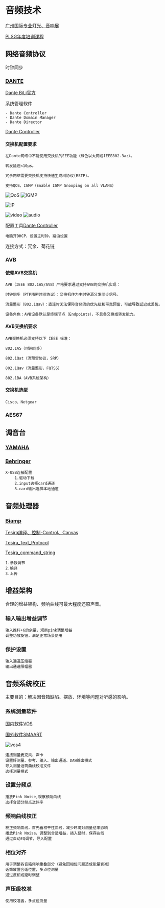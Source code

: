 # 音频技术

[广州国际专业灯光、音响展](https://www.soundlight.cn/)

[PLSG年度培训课程](https://wx.vzan.com/live/pc/index?liveId=1948707481)

## 网络音频协议

时钟同步

### [DANTE](https://www.audinate.com/ "官网")

[Dante BiLi官方](https://space.bilibili.com/677396871?spm_id_from=333.337.search-card.all.click)

系统管理软件

```vue
- Dante Controller 
- Dante Domain Manager
- Dante Director
```
[Dante Controller](https://www.getdante.com/products/software-essentials/dante-controller/)

#### 交换机配置要求

```vue
在Dante网络中不能使用交换机的EEE功能（绿色以太网或IEEE802.3az）。

转发延迟<10μs。

冗余网络需要交换机支持快速生成树协议(RSTP)。

支持QOS、IGMP（Enable IGMP Snooping on all VLANS）
```
![QoS](/QoS.png)
![IGMP](/IGMP.png)

![IP](/IP.png)

![video](/video.png)
![audio](/audio.png)

配置工具[Dante Controller](https://www.getdante.com/products/software-essentials/dante-controller/ "下载")

```vue
电脑开DHCP，设置主时钟，路由设置
```

连接方式：冗余、菊花链

### AVB

#### 依赖AVB交换机

```vue
AVB（IEEE 802.1AS/AVB）严格要求通过支持AVB的交换机实现：

时钟同步（PTP精密时间协议）：交换机作为主时钟源分发同步信号。

流量整形（802.1Qav）：直连时无法保障音频流的优先级和带宽预留，可能导致延迟或丢包。

设备角色：AVB设备默认是终端节点（Endpoints），不具备交换或转发能力。

```

#### AVB交换机要求

```vue
AVB交换机必须支持以下 IEEE 标准：

802.1AS（时间同步）

802.1Qat（流预留协议，SRP）

802.1Qav（流量整形，FQTSS）

802.1BA（AVB系统架构）
```

#### 交换机选型

```vue
Cisco、Netgear
```

### AES67

## 调音台

### [YAMAHA](https://www.yamaha.com.cn/)

### [Behringer](https://www.behringer.com/)

```vue
X-USB连接配置
    1.驱动下载
    2.input选择card通道
    3.card输出选择本地通道
```

## 音频处理器

### [Biamp](https://www.biamp.com/)

[Tesira编译、控制-Control、Canvas](https://www.biamp.com/support/downloads?products=Tesira&resources=Software/Firmware&languages=English)

[Tesira_Text_Protocol](https://support.biamp.com/Tesira/Control/Tesira_Text_Protocol)

[Tesira_command_string](https://support.biamp.com/Tesira/Control/Tesira_command_string_calculator)



```vue
1.参数调节
2.编译
3.上传
```

## 增益架构

合理的增益架构、频响曲线可最大程度还原声音。

### 输入输出增益调节

```vue
输入推杆+6的余量，观察pink调整增益
调整功放旋钮，满足正常场景使用
```

### 保护设置

```vue
输入通道压缩器
输出通道限幅器
```

## 音频系统校正

主要目的：解决因音箱缺陷、摆放、环境等问题对听感的影响。

### 系统测量软件

[国内软件VOS](https://www.chaopinspace.cn/#/)

[国外软件SMAART](https://www.rationalacoustics.com/pages/smaart-home)

![vos4](/qx.jpg)

```vue
连接测量麦克风、声卡
设置好测量、参考、输入、输出通道、DAW输出模式
导入测量话筒曲线校准文件
选择测量模式
```
### 设置分频点

```vue
播放Pink Noise,观察频响曲线
选择合适分频点及斜率
```
### 频响曲线校正

```vue
校正频响曲线，首先看相干性曲线，减少环境对测量结果影响
播放Pink Noise，调整到合适增益，插入延时，保存曲线
通过自动EQ调节，导入配置
```
### 相位对齐

```vue
用于调整各音箱频响重叠部分（避免因相位问题造成能量衰减）
话筒放置合适位置，多点位测量
通过反相或延时调整
```

### 声压级校准

```vue
使用校准器，多点位测量
```
